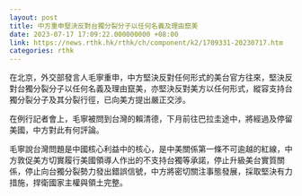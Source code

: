 ```yaml
---
layout: post
title: 中方重申堅決反對台獨分裂分子以任何名義及理由竄美
date: 2023-07-17 17:09:22.000000000 +08:00
link: https://news.rthk.hk/rthk/ch/component/k2/1709331-20230717.htm
categories: rthk
---
```


在北京，外交部發言人毛寧重申，中方堅決反對任何形式的美台官方往來，堅決反對台獨分裂分子以任何名義及理由竄美，亦堅決反對美方以任何形式，縱容支持台獨分裂分子及其分裂行徑，已向美方提出嚴正交涉。

在例行記者會上，毛寧被問到台灣的賴清德，下月前往巴拉圭途中，將經過及停留美國，中方對此有何評論。

毛寧說台灣問題是中國核心利益中的核心，是中美關係第一條不可逾越的紅線，中方敦促美方切實履行美國領導人作出的不支持台獨等承諾，停止升級美台實質關係，停止向台獨分裂勢力發出錯誤信號，中方將密切關注事態發展，採取堅決有力措施，捍衛國家主權與領土完整。
